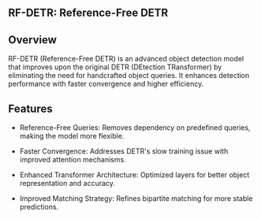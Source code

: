 ## RF-DETR: Reference-Free DETR

## Overview

RF-DETR (Reference-Free DETR) is an advanced object detection model that improves upon the original DETR (DEtection TRansformer) by eliminating the need for handcrafted object queries. It enhances detection performance with faster convergence and higher efficiency.

## Features

- Reference-Free Queries: Removes dependency on predefined queries, making the model more flexible.

- Faster Convergence: Addresses DETR's slow training issue with improved attention mechanisms.

- Enhanced Transformer Architecture: Optimized layers for better object representation and accuracy.

- Improved Matching Strategy: Refines bipartite matching for more stable predictions.

